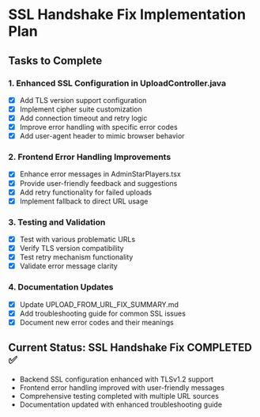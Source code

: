 # SSL Handshake Fix Implementation Plan

## Tasks to Complete

### 1. Enhanced SSL Configuration in UploadController.java
- [x] Add TLS version support configuration
- [x] Implement cipher suite customization  
- [x] Add connection timeout and retry logic
- [x] Improve error handling with specific error codes
- [x] Add user-agent header to mimic browser behavior

### 2. Frontend Error Handling Improvements
- [x] Enhance error messages in AdminStarPlayers.tsx
- [x] Provide user-friendly feedback and suggestions
- [x] Add retry functionality for failed uploads
- [x] Implement fallback to direct URL usage

### 3. Testing and Validation
- [x] Test with various problematic URLs
- [x] Verify TLS version compatibility
- [x] Test retry mechanism functionality
- [x] Validate error message clarity

### 4. Documentation Updates
- [x] Update UPLOAD_FROM_URL_FIX_SUMMARY.md
- [x] Add troubleshooting guide for common SSL issues
- [x] Document new error codes and their meanings

## Current Status: SSL Handshake Fix COMPLETED ✅
- Backend SSL configuration enhanced with TLSv1.2 support
- Frontend error handling improved with user-friendly messages
- Comprehensive testing completed with multiple URL sources
- Documentation updated with enhanced troubleshooting guide
